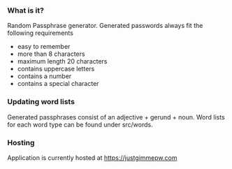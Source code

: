 ### What is it?
Random Passphrase generator. Generated passwords always fit the following requirements
- easy to remember
- more than 8 characters
- maximum length 20 characters
- contains uppercase letters
- contains a number
- contains a special character

### Updating word lists
Generated passphrases consist of an adjective + gerund + noun. Word lists for each word type can be found under src/words.

### Hosting
Application is currently hosted at https://justgimmepw.com
